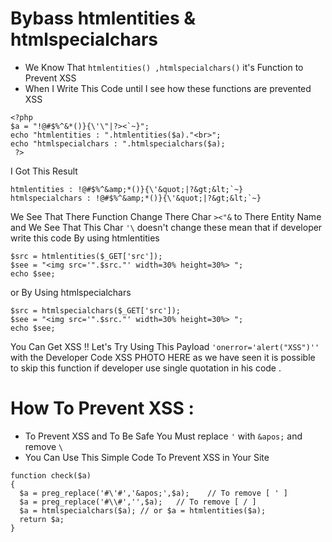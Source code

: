 # Bybass htmlentities & htmlspecialchars
- We Know That ` htmlentities() ,htmlspecialchars() ` it's Function to Prevent XSS
- When I Write This Code until I see how these functions are prevented XSS
```
<?php
$a = "!@#$%^&*()}{\'\"|?><`~}";
echo "htmlentities : ".htmlentities($a)."<br>";
echo "htmlspecialchars : ".htmlspecialchars($a);
 ?>
```
I Got This Result 
```
htmlentities : !@#$%^&amp;*()}{\'&quot;|?&gt;&lt;`~}
htmlspecialchars : !@#$%^&amp;*()}{\'&quot;|?&gt;&lt;`~}
```
We See That There Function Change There Char `><"&` to There Entity Name
and We See That This Char `'\` doesn't change these mean that if developer write this code By using htmlentities
```
$src = htmlentities($_GET['src']);
$see = "<img src='".$src."' width=30% height=30%> ";
echo $see;
```
or By Using htmlspecialchars 
```
$src = htmlspecialchars($_GET['src']);
$see = "<img src='".$src."' width=30% height=30%> ";
echo $see;
```
You Can Get XSS !!
Let's Try Using This Payload ` 'onerror='alert("XSS")'' ` with the Developer Code
XSS PHOTO HERE
as we have seen it is possible to skip this function if developer use single quotation in his code .

# How To Prevent XSS :
- To Prevent XSS and To Be Safe You Must replace `'` with `&apos;` and remove `\` 
- You Can Use This Simple Code To Prevent XSS in Your Site
```
function check($a)
{
  $a = preg_replace('#\'#','&apos;',$a);    // To remove [ ' ]
  $a = preg_replace('#\\#','',$a);   // To remove [ / ]
  $a = htmlspecialchars($a); // or $a = htmlentities($a);
  return $a;
}
```

